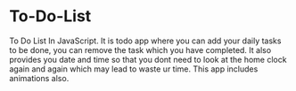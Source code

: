 # To-Do-List
 To Do List In JavaScript. It is todo app where you can add your daily tasks to be done, you can remove the task which you have completed. It also provides you date and time so that you dont need to look at the home clock again and again which may lead to waste ur time. This app includes animations also.
